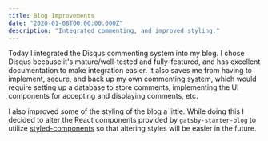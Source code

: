 ```yaml
---
title: Blog Improvements
date: "2020-01-08T00:00:00.000Z"
description: "Integrated commenting, and improved styling."
---
```


Today I integrated the Disqus commenting system into my blog. I chose Disqus because it's mature/well-tested and fully-featured, and has excellent documentation to make integration easier. It also saves me from having to implement, secure, and back up my own commenting system, which would require setting up a database to store comments, implementing the UI components for accepting and displaying comments, etc.

I also improved some of the styling of the blog a little. While doing this I decided to alter the React components provided by `gatsby-starter-blog` to utilize [styled-components](https://www.styled-components.com/) so that altering styles will be easier in the future.
